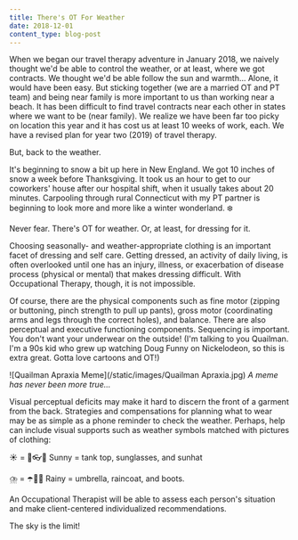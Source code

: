```yaml
---
title: There's OT For Weather
date: 2018-12-01
content_type: blog-post
---
```

When we began our travel therapy adventure in January 2018, we naively thought we'd be able to control the weather, or at least, where we got contracts. We thought we'd be able follow the sun and warmth... Alone, it would have been easy. But sticking together (we are a married OT and PT team) and being near family is more important to us than working near a beach. It has been difficult to find travel contracts near each other in states where we want to be (near family). We realize we have been far too picky on location this year and it has cost us at least 10 weeks of work, each. We have a revised plan for year two (2019) of travel therapy.

But, back to the weather.

It's beginning to snow a bit up here in New England. We got 10 inches of snow a week before Thanksgiving. It took us an hour to get to our coworkers' house after our hospital shift, when it usually takes about 20 minutes. Carpooling through rural Connecticut with my PT partner is beginning to look more and more like a winter wonderland. ❄️ 

Never fear. There's OT for weather. Or, at least, for dressing for it. 

Choosing seasonally- and weather-appropriate clothing is an important facet of dressing and self care. Getting dressed, an activity of daily living, is often overlooked until one has an injury, illness, or exacerbation of disease process (physical or mental) that makes dressing difficult. With Occupational Therapy, though, it is not impossible.

Of course, there are the physical components such as fine motor (zipping or buttoning, pinch strength to pull up pants), gross motor (coordinating arms and legs through the correct holes), and balance. There are also perceptual and executive functioning components. Sequencing is important. You don't want your underwear on the outside! (I'm talking to you Quailman. I'm a 90s kid who grew up watching Doug Funny on Nickelodeon, so this is extra great. Gotta love cartoons and OT!) 

![Quailman Apraxia Meme](/static/images/Quailman Apraxia.jpg)
*A meme has never been more true...*

Visual perceptual deficits may make it hard to discern the front of a garment from the back. Strategies and compensations for planning what to wear may be as simple as a phone reminder to check the weather. Perhaps, help can include visual supports such as weather symbols matched with pictures of clothing:

☀️ = 🎽👓👒    Sunny = tank top, sunglasses, and sunhat 

⛈️ = ☂️🧥👢         Rainy = umbrella, raincoat, and boots.

An Occupational Therapist will be able to assess each person's situation and make client-centered individualized recommendations.

The sky is the limit!